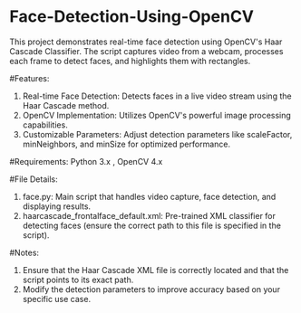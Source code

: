 # Face-Detection-Using-OpenCV
This project demonstrates real-time face detection using OpenCV's Haar Cascade Classifier. The script captures video from a webcam, processes each frame to detect faces, and highlights them with rectangles.

#Features:
1. Real-time Face Detection: Detects faces in a live video stream using the Haar Cascade method. 
2. OpenCV Implementation: Utilizes OpenCV's powerful image processing capabilities. 
3. Customizable Parameters: Adjust detection parameters like scaleFactor, minNeighbors, and minSize for optimized performance. 

#Requirements:
Python 3.x , 
OpenCV 4.x

#File Details:
1. face.py: Main script that handles video capture, face detection, and displaying results. 
2. haarcascade_frontalface_default.xml: Pre-trained XML classifier for detecting faces (ensure the correct path to this file is specified in the script).

#Notes:
1. Ensure that the Haar Cascade XML file is correctly located and that the script points to its exact path. 
2. Modify the detection parameters to improve accuracy based on your specific use case.
